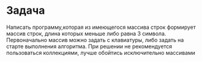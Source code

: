 # Задача
Написать программу,которая из имеющегося массива строк формирует массив строк, длина которых меньше либо равна 3 символа. Первоначально массив можно задать с клавиатуры, либо задать на старте выполнения алгоритма. При решении не рекомендуется пользоваться коллекциями, лучше обойтись исключительно массивами

